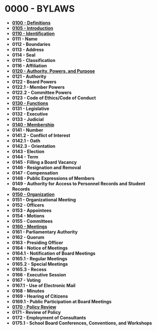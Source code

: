 0000 - BYLAWS
=============

-   **[0100 - Definitions](po0100.htm)**
-   **[0105 - Introduction](po0105.htm)**
-   **[0110 - Identification](po0110.htm)**
-   **0111 - Name**
-   **0112 - Boundaries**
-   **0113 - Address**
-   **0114 - Seal**
-   **0115 - Classification**
-   **0116 - Affiliation**
-   **[0120 - Authority, Powers, and Purpose](po0120.htm)**
-   **0121 - Authority**
-   **0122 - Board Powers**
-   **0122.1 - Member Powers**
-   **0122.2 - Committee Powers**
-   **0123 - Code of Ethics/Code of Conduct**
-   **[0130 - Functions](po0130.htm)**
-   **0131 - Legislative**
-   **0132 - Executive**
-   **0133 - Judicial**
-   **[0140 - Membership](po0140.htm)**
-   **0141 - Number**
-   **0141.2 - Conflict of Interest**
-   **0142.1 - Oath**
-   **0142.3 - Orientation**
-   **0143 - Election**
-   **0144 - Term**
-   **0145 - Filling a Board Vacancy**
-   **0146 - Resignation and Removal**
-   **0147 - Compensation**
-   **0148 - Public Expressions of Members**
-   **0149 - Authority for Access to Personnel Records and Student Records**
-   **[0150 - Organization](po0150.htm)**
-   **0151 - Organizational Meeting**
-   **0152 - Officers**
-   **0153 - Appointees**
-   **0154 - Motions**
-   **0155 - Committees**
-   **[0160 - Meetings](po0160.htm)**
-   **0161 - Parliamentary Authority**
-   **0162 - Quorum**
-   **0163 - Presiding Officer**
-   **0164 - Notice of Meetings**
-   **0164.1 - Notification of Board Meetings**
-   **0165.1 - Regular Meetings**
-   **0165.2 - Special Meetings**
-   **0165.3 - Recess**
-   **0166 - Executive Session**
-   **0167 - Voting**
-   **0167.1 - Use of Electronic Mail**
-   **0168 - Minutes**
-   **0169 - Hearing of Citizens**
-   **0169.1 - Public Participation at Board Meetings**
-   **[0170 - Policy Review](po0170.htm)**
-   **0171 - Review of Policy**
-   **0172 - Employment of Consultants**
-   **0175.1 - School Board Conferences, Conventions, and Workshops**


